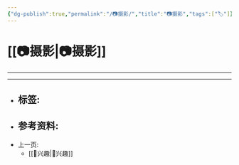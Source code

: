 ```yaml
---
{"dg-publish":true,"permalink":"/📷摄影/","title":"📷摄影","tags":["🏷"]}
---
```


# [[📷摄影\|📷摄影]]

---

 
---

- 标签: 
	-  
- 参考资料:
	-  
- 上一页:
	-  [[🦦兴趣\|🦦兴趣]]

